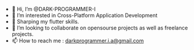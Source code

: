 - 👋 Hi, I’m @DARK-PROGRAMMER-I
- 👀 I’m interested in Cross-Platform Application Development
- 🌱 Sharping my flutter skills.
- 💞️ I’m looking to collaborate on opensourse projects as well as freelance projects.
- 📫 How to reach me : darkprogrammer.i.a@gmail.com

<!---
DARK-PROGRAMMER-I/DARK-PROGRAMMER-I is a ✨ special ✨ repository because its `README.md` (this file) appears on your GitHub profile.
You can click the Preview link to take a look at your changes.
--->
